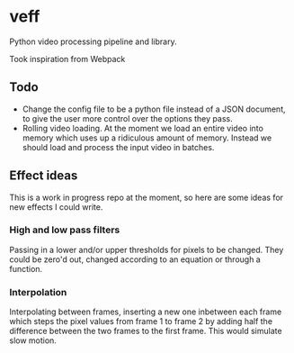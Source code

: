 # veff

Python video processing pipeline and library.

Took inspiration from Webpack

## Todo
 - Change the config file to be a python file instead of a JSON document, to give the user more control over the options they pass.
 - Rolling video loading. At the moment we load an entire video into memory which uses up a ridiculous amount of memory. Instead we should load and process the input video in batches.

## Effect ideas

This is a work in progress repo at the moment, so here are some ideas for new effects I could write.

### High and low pass filters
Passing in a lower and/or upper thresholds for pixels to be changed.
They could be zero'd out, changed according to an equation or through a function.

### Interpolation
Interpolating between frames, inserting a new one inbetween each frame which steps the pixel values from frame 1 to frame 2 by adding half the difference between the two frames to the first frame. This would simulate slow motion.
